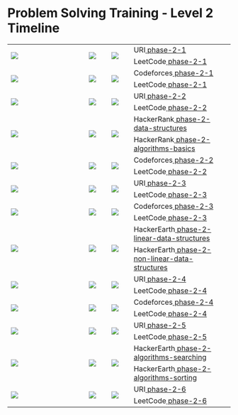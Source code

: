 # Problem Solving Training - Level 2 Timeline

<table>
    <tbody>
        <tr>
<td align="left" width="35%" rowspan=2><img src="https://github.com/cs-MohamedAyman/cs-MohamedAyman/blob/main/100-days/week-01-02.jpg"></img></td>
<td width="10%" rowspan=2><img src="https://github.com/cs-MohamedAyman/Problem-Solving-Training/blob/master/logos/uri.jpg"></img></td>
<td width="10%" rowspan=2><img src="https://github.com/cs-MohamedAyman/Problem-Solving-Training/blob/master/logos/leetcode.jpg"></img></td>
<td align="left">URI<a href="https://github.com/cs-MohamedAyman/Problem-Solving-Training/tree/master/level-2/uri/phase-2-1"> phase-2-1</a></td>
        </tr>
        <tr>
<td align="left">LeetCode<a href="https://github.com/cs-MohamedAyman/Problem-Solving-Training/tree/master/level-2/leetcode/phase-2-1"> phase-2-1</a></td>
        </tr>
        <tr>
<td align="left" width="35%" rowspan=2><img src="https://github.com/cs-MohamedAyman/cs-MohamedAyman/blob/main/100-days/week-03-04.jpg"></img></td>
<td width="10%" rowspan=2><img src="https://github.com/cs-MohamedAyman/Problem-Solving-Training/blob/master/logos/codeforces.jpg"></img></td>
<td width="10%" rowspan=2><img src="https://github.com/cs-MohamedAyman/Problem-Solving-Training/blob/master/logos/atcoder.jpg"></img></td>
<td align="left">Codeforces<a href="https://github.com/cs-MohamedAyman/Problem-Solving-Training/tree/master/level-2/codeforces/phase-2-1"> phase-2-1</a></td>
        </tr>
        <tr>
<td align="left">LeetCode<a href="https://github.com/cs-MohamedAyman/Problem-Solving-Training/tree/master/level-2/atcoder/phase-2-1"> phase-2-1</a></td>
        </tr>
        <tr>
<td align="left" width="35%" rowspan=2><img src="https://github.com/cs-MohamedAyman/cs-MohamedAyman/blob/main/100-days/week-05-06.jpg"></img></td>
<td width="10%" rowspan=2><img src="https://github.com/cs-MohamedAyman/Problem-Solving-Training/blob/master/logos/uri.jpg"></img></td>
<td width="10%" rowspan=2><img src="https://github.com/cs-MohamedAyman/Problem-Solving-Training/blob/master/logos/leetcode.jpg"></img></td>
<td align="left">URI<a href="https://github.com/cs-MohamedAyman/Problem-Solving-Training/tree/master/level-2/uri/phase-2-2"> phase-2-2</a></td>
        </tr>
        <tr>
<td align="left">LeetCode<a href="https://github.com/cs-MohamedAyman/Problem-Solving-Training/tree/master/level-2/leetcode/phase-2-2"> phase-2-2</a></td>
        </tr>
        <tr>
<td align="left" width="35%" rowspan=2><img src="https://github.com/cs-MohamedAyman/cs-MohamedAyman/blob/main/100-days/week-07-08.jpg"></img></td>
<td width="10%" rowspan=2><img src="https://github.com/cs-MohamedAyman/Problem-Solving-Training/blob/master/logos/hackerrank.jpg"></img></td>
<td width="10%" rowspan=2><img src="https://github.com/cs-MohamedAyman/Problem-Solving-Training/blob/master/logos/hackerrank.jpg"></img></td>
<td align="left">HackerRank<a href="https://github.com/cs-MohamedAyman/Problem-Solving-Training/tree/master/level-2/hackerrank/phase-2-data-structures"> phase-2-data-structures</a></td>
        </tr>
        <tr>
<td align="left">HackerRank<a href="https://github.com/cs-MohamedAyman/Problem-Solving-Training/tree/master/level-2/hackerrank/phase-2-algorithms-basics"> phase-2-algorithms-basics</a></td>
        </tr>
        <tr>
<td align="left" width="35%" rowspan=2><img src="https://github.com/cs-MohamedAyman/cs-MohamedAyman/blob/main/100-days/week-09-10.jpg"></img></td>
<td width="10%" rowspan=2><img src="https://github.com/cs-MohamedAyman/Problem-Solving-Training/blob/master/logos/codeforces.jpg"></img></td>
<td width="10%" rowspan=2><img src="https://github.com/cs-MohamedAyman/Problem-Solving-Training/blob/master/logos/atcoder.jpg"></img></td>
<td align="left">Codeforces<a href="https://github.com/cs-MohamedAyman/Problem-Solving-Training/tree/master/level-2/codeforces/phase-2-2"> phase-2-2</a></td>
        </tr>
        <tr>
<td align="left">LeetCode<a href="https://github.com/cs-MohamedAyman/Problem-Solving-Training/tree/master/level-2/atcoder/phase-2-2"> phase-2-2</a></td>
        </tr>
        <tr>
<td align="left" width="35%" rowspan=2><img src="https://github.com/cs-MohamedAyman/cs-MohamedAyman/blob/main/100-days/week-11-12.jpg"></img></td>
<td width="10%" rowspan=2><img src="https://github.com/cs-MohamedAyman/Problem-Solving-Training/blob/master/logos/uri.jpg"></img></td>
<td width="10%" rowspan=2><img src="https://github.com/cs-MohamedAyman/Problem-Solving-Training/blob/master/logos/leetcode.jpg"></img></td>
<td align="left">URI<a href="https://github.com/cs-MohamedAyman/Problem-Solving-Training/tree/master/level-2/uri/phase-2-3"> phase-2-3</a></td>
        </tr>
        <tr>
<td align="left">LeetCode<a href="https://github.com/cs-MohamedAyman/Problem-Solving-Training/tree/master/level-2/leetcode/phase-2-3"> phase-2-3</a></td>
        </tr>
        <tr>
<td align="left" width="35%" rowspan=2><img src="https://github.com/cs-MohamedAyman/cs-MohamedAyman/blob/main/100-days/week-13-14.jpg"></img></td>
<td width="10%" rowspan=2><img src="https://github.com/cs-MohamedAyman/Problem-Solving-Training/blob/master/logos/codeforces.jpg"></img></td>
<td width="10%" rowspan=2><img src="https://github.com/cs-MohamedAyman/Problem-Solving-Training/blob/master/logos/atcoder.jpg"></img></td>
<td align="left">Codeforces<a href="https://github.com/cs-MohamedAyman/Problem-Solving-Training/tree/master/level-2/codeforces/phase-2-3"> phase-2-3</a></td>
        </tr>
        <tr>
<td align="left">LeetCode<a href="https://github.com/cs-MohamedAyman/Problem-Solving-Training/tree/master/level-2/atcoder/phase-2-3"> phase-2-3</a></td>
        </tr>
        <tr>
<td align="left" width="35%" rowspan=2><img src="https://github.com/cs-MohamedAyman/cs-MohamedAyman/blob/main/100-days/week-15-16.jpg"></img></td>
<td width="10%" rowspan=2><img src="https://github.com/cs-MohamedAyman/Problem-Solving-Training/blob/master/logos/hackerearth.jpg"></img></td>
<td width="10%" rowspan=2><img src="https://github.com/cs-MohamedAyman/Problem-Solving-Training/blob/master/logos/hackerearth.jpg"></img></td>
<td align="left">HackerEarth<a href="https://github.com/cs-MohamedAyman/Problem-Solving-Training/tree/master/level-2/hackerearth/phase-2-linear-data-structures"> phase-2-linear-data-structures</a></td>
        </tr>
        <tr>
<td align="left">HackerEarth<a href="https://github.com/cs-MohamedAyman/Problem-Solving-Training/tree/master/level-2/hackerearth/phase-2-non-linear-data-structures"> phase-2-non-linear-data-structures</a></td>
        </tr>
        <tr>
<td align="left" width="35%" rowspan=2><img src="https://github.com/cs-MohamedAyman/cs-MohamedAyman/blob/main/100-days/week-17-18.jpg"></img></td>
<td width="10%" rowspan=2><img src="https://github.com/cs-MohamedAyman/Problem-Solving-Training/blob/master/logos/uri.jpg"></img></td>
<td width="10%" rowspan=2><img src="https://github.com/cs-MohamedAyman/Problem-Solving-Training/blob/master/logos/leetcode.jpg"></img></td>
<td align="left">URI<a href="https://github.com/cs-MohamedAyman/Problem-Solving-Training/tree/master/level-2/uri/phase-2-4"> phase-2-4</a></td>
        </tr>
        <tr>
<td align="left">LeetCode<a href="https://github.com/cs-MohamedAyman/Problem-Solving-Training/tree/master/level-2/leetcode/phase-2-4"> phase-2-4</a></td>
        </tr>
        <tr>
<td align="left" width="35%" rowspan=2><img src="https://github.com/cs-MohamedAyman/cs-MohamedAyman/blob/main/100-days/week-19-20.jpg"></img></td>
<td width="10%" rowspan=2><img src="https://github.com/cs-MohamedAyman/Problem-Solving-Training/blob/master/logos/codeforces.jpg"></img></td>
<td width="10%" rowspan=2><img src="https://github.com/cs-MohamedAyman/Problem-Solving-Training/blob/master/logos/atcoder.jpg"></img></td>
<td align="left">Codeforces<a href="https://github.com/cs-MohamedAyman/Problem-Solving-Training/tree/master/level-2/codeforces/phase-2-4"> phase-2-4</a></td>
        </tr>
        <tr>
<td align="left">LeetCode<a href="https://github.com/cs-MohamedAyman/Problem-Solving-Training/tree/master/level-2/atcoder/phase-2-4"> phase-2-4</a></td>
        </tr>
        <tr>
<td align="left" width="35%" rowspan=2><img src="https://github.com/cs-MohamedAyman/cs-MohamedAyman/blob/main/100-days/week-21-22.jpg"></img></td>
<td width="10%" rowspan=2><img src="https://github.com/cs-MohamedAyman/Problem-Solving-Training/blob/master/logos/uri.jpg"></img></td>
<td width="10%" rowspan=2><img src="https://github.com/cs-MohamedAyman/Problem-Solving-Training/blob/master/logos/leetcode.jpg"></img></td>
<td align="left">URI<a href="https://github.com/cs-MohamedAyman/Problem-Solving-Training/tree/master/level-2/uri/phase-2-5"> phase-2-5</a></td>
        </tr>
        <tr>
<td align="left">LeetCode<a href="https://github.com/cs-MohamedAyman/Problem-Solving-Training/tree/master/level-2/leetcode/phase-2-5"> phase-2-5</a></td>
        </tr>
        <tr>
<td align="left" width="35%" rowspan=2><img src="https://github.com/cs-MohamedAyman/cs-MohamedAyman/blob/main/100-days/week-23-24.jpg"></img></td>
<td width="10%" rowspan=2><img src="https://github.com/cs-MohamedAyman/Problem-Solving-Training/blob/master/logos/hackerearth.jpg"></img></td>
<td width="10%" rowspan=2><img src="https://github.com/cs-MohamedAyman/Problem-Solving-Training/blob/master/logos/hackerearth.jpg"></img></td>
<td align="left">HackerEarth<a href="https://github.com/cs-MohamedAyman/Problem-Solving-Training/tree/master/level-2/hackerearth/phase-2-algorithms-searching"> phase-2-algorithms-searching</a></td>
        </tr>
        <tr>
<td align="left">HackerEarth<a href="https://github.com/cs-MohamedAyman/Problem-Solving-Training/tree/master/level-2/hackerearth/phase-2-algorithms-sorting"> phase-2-algorithms-sorting</a></td>
        </tr>
        <tr>
<td align="left" width="35%" rowspan=2><img src="https://github.com/cs-MohamedAyman/cs-MohamedAyman/blob/main/100-days/week-25-26.jpg"></img></td>
<td width="10%" rowspan=2><img src="https://github.com/cs-MohamedAyman/Problem-Solving-Training/blob/master/logos/uri.jpg"></img></td>
<td width="10%" rowspan=2><img src="https://github.com/cs-MohamedAyman/Problem-Solving-Training/blob/master/logos/leetcode.jpg"></img></td>
<td align="left">URI<a href="https://github.com/cs-MohamedAyman/Problem-Solving-Training/tree/master/level-2/uri/phase-2-6"> phase-2-6</a></td>
        </tr>
        <tr>
<td align="left">LeetCode<a href="https://github.com/cs-MohamedAyman/Problem-Solving-Training/tree/master/level-2/leetcode/phase-2-6"> phase-2-6</a></td>
        </tr>
    </tbody>
</table>
